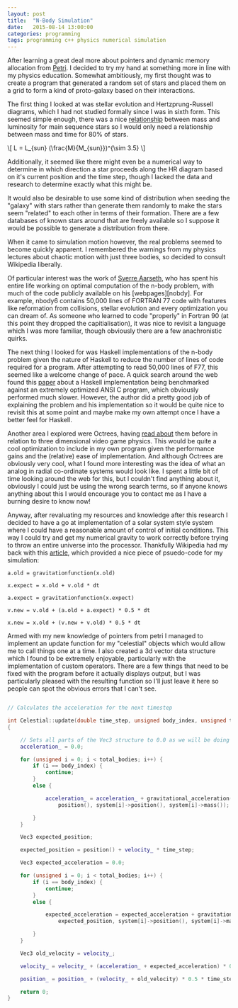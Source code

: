 ```yaml
---
layout: post
title:  "N-Body Simulation"
date:   2015-08-14 13:00:00
categories: programming
tags: programming c++ physics numerical simulation
---
```


After learning a great deal more about pointers and dynamic memory allocation
from [Petri][petri-repo]. I decided to try my hand at something more in line with
my physics education. Somewhat ambitiously, my first thought was to create a
program that generated a random set of stars and placed them on a grid to form
a kind of proto-galaxy based on their interactions.

The first thing I looked at was stellar evolution and Hertzprung-Russell diagrams,
which I had not studied formally since I was in sixth form. This seemed simple
enough, there was a nice [relationship][hr-hyper] between mass and luminosity for main
sequence stars so I would only need a relationship between mass and time for
80% of stars.

\\[ L = L\_{sun} (\frac{M}{M\_{sun}})^{\sim 3.5} \\]

Additionally, it seemed like there might even be a numerical way
to determine in which direction a star proceeds along the HR diagram based on
it's current position and the time step, though I lacked the data and research
to determine exactly what this might be.

It would also be desirable to use some kind of distribution when seeding the
"galaxy" with stars rather than generate them randomly to make the stars seem
"related" to each other in terms of their formation. There are a few databases
of known stars around that are freely available so I suppose it would be possible
to generate a distribution from there.

When it came to simulation motion however, the real problems seemed to become
quickly apparent. I remembered the warnings from my physics lectures about chaotic
motion with just three bodies, so decided to consult Wikipedia liberally.

Of particular interest was the work of [Sverre Aarseth][sverre], who has spent his entire
life working on optimal computation of the n-body problem, with much of the code publicly
available on his [webpages][nobdy]. For example, nbody6 contains 50,000 lines of
FORTRAN 77 code with features like reformation from collisions, stellar evolution
and every optimization you can dream of. As someone who learned to code "properly" in
Fortran 90 (at this point they dropped the capitialisation), it was nice to revisit
a language which I was more familiar, though obviously there are a few anachronistic quirks.

The next thing I looked for was Haskell implementations of the n-body problem given
the nature of Haskell to reduce the number of lines of code required for a program.
After attempting to read 50,000 lines of F77, this seemed like a welcome change of pace.
A quick search around the web found this [paper][lopez] about a Haskell implementation being
benchmarked against an extremely optimized ANSI C program, which obviously performed much
slower. However, the author did a pretty good job of explaining the problem and his
implementation so it would be quite nice to revisit this at some point and maybe make
my own attempt once I have a better feel for Haskell.

Another area I explored were Octrees, having [read about][octrees] them before in relation
to three dimensional video game physics. This would be quite a cool optimization to include
in my own program given the performance gains and the (relative) ease of implementation.
And although Octrees are obviously very cool, what I found more interesting was the idea
of what an analog in radial co-ordinate systems would look like. I spent a little bit
of time looking around the web for this, but I couldn't find anything about it,
obviously I could just be using the wrong search terms, so if anyone knows anything
about this I would encourage you to contact me as I have a burning desire to know now!

Anyway, after revaluating my resources and knowledge after this research I decided
to have a go at implementation of a solar system style system where I could have
a reasonable amount of control of initial conditions. This way I could try and
get my numerical gravity to work correctly before trying to throw an entire
universe into the processor. Thankfully Wikipedia had my back with this [article][solar],
which provided a nice piece of psuedo-code for my simulation:

```
a.old = gravitationfunction(x.old)

x.expect = x.old + v.old * dt

a.expect = gravitationfunction(x.expect)

v.new = v.old + (a.old + a.expect) * 0.5 * dt

x.new = x.old + (v.new + v.old) * 0.5 * dt
```

Armed with my new knowledge of pointers from petri I managed to implement an
update function for my "celestial" objects which would allow me to call things
one at a time. I also created a 3d vector data structure which I found to be
extremely enjoyable, particularly with the implementation of custom operators.
There are a few things that need to be fixed with the program before it actually
displays output, but I was particularly pleased with the resulting function so
I'll just leave it here so people can spot the obvious errors that I can't see.

```c++

// Calculates the acceleration for the next timestep

int Celestial::update(double time_step, unsigned body_index, unsigned total_bodies, Celestial** system)
{

	// Sets all parts of the Vec3 structure to 0.0 as we will be doing a summation
	acceleration_ = 0.0;

	for (unsigned i = 0; i < total_bodies; i++) {
		if (i == body_index) {
			continue;
		}
		else {

			acceleration_ = acceleration_ + gravitational_acceleration(
				position(), system[i]->position(), system[i]->mass());

		}
	}

	Vec3 expected_position;

	expected_position = position() + velocity_ * time_step;

	Vec3 expected_acceleration = 0.0;

	for (unsigned i = 0; i < total_bodies; i++) {
		if (i == body_index) {
			continue;
		}
		else {

			expected_acceleration = expected_acceleration + gravitational_acceleration(
				expected_position, system[i]->position(), system[i]->mass());

		}
	}

	Vec3 old_velocity = velocity_;

	velocity_ = velocity_ + (acceleration_ + expected_acceleration) * 0.5 * time_step;

	position_ = position_ + (velocity_ + old_velocity) * 0.5 * time_step;

	return 0;
}

```

[petri-repo]:   https://github.com/jchildren/petri
[hr-hyper]:     http://hyperphysics.phy-astr.gsu.edu/hbase/astro/herrus.html#c2
[sverre]:       http://www.ast.cam.ac.uk/~sverre/web/pages/home.htm
[nbody]:        http://www.ast.cam.ac.uk/~sverre/web/pages/nbody.htm
[lopez]:        http://sedici.unlp.edu.ar/bitstream/handle/10915/24123/Documento_completo.pdf?sequence=1
[octrees]:      http://www.gamedev.net/page/resources/_/technical/game-programming/introduction-to-octrees-r3529
[solar]:        https://en.wikipedia.org/wiki/Numerical_model_of_the_Solar_System
